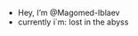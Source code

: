 - Hey, I’m @Magomed-Iblaev
- currently i`m: lost in the abyss

<!---
Magomed-Iblaev/Magomed-Iblaev is a ✨ special ✨ repository because its `README.md` (this file) appears on your GitHub profile.
You can click the Preview link to take a look at your changes.
--->
